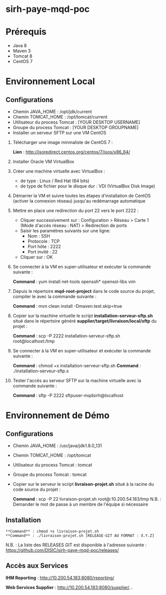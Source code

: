 # sirh-paye-mqd-poc

Prérequis
=====================

* Java 8
* Maven 3
* Tomcat 8
* CentOS 7

Environnement Local
=====================

Configurations
--------------------

* Chemin JAVA_HOME : /opt/jdk/current
* Chemin TOMCAT_HOME : /opt/tomcat/current
* Utilisateur du process Tomcat : [YOUR DESKTOP USERNAME]
* Groupe du process Tomcat : [YOUR DESKTOP GROUPNAME]
* Installer un serveur SFTP sur une VM CentOS 
1. Télécharger une image minmaliste de CentOS 7 :

	**Lien** : http://isoredirect.centos.org/centos/7/isos/x86_64/

2. Installer Oracle VM VirtualBox
3. Créer une machine virtuelle avec VirtualBox :
	* de type : Linux / Red Hat (64 bits)
	* de type de fichier pour le disque dur : VDI (VirtualBox Disk Image)
4. Démarrer la VM et suivre toutes les étapes d'installation de CentOS (activer la connexion réseau) jusqu'au redémarrage automatique
5. Mettre en place une redirection du port 22 vers le port 2222 :
	* Cliquer successivement sur : Configuration > Réseau > Carte 1 (Mode d'accès réseau : NAT) > Redirection de ports
	* Saisir les paramètres suivants sur une ligne: 
		* Nom : SSH
		* Protocole : TCP
		* Port hôte : 2222
		* Port invité : 22
	* Cliquer sur : OK
6. Se connecter à la VM en super-utilisateur et exécuter la commande suivante :

	**Command** : yum install net-tools openssh* openssl-libs vim

7. Depuis le répertoire **mqd-root-project** dans le code source du projet, compiler le avec la commande suivante :

	**Command** : mvn clean install -Dmaven.test.skip=true

8. Copier sur la machine virtuelle le script **installation-serveur-sftp.sh** situé dans le répertoire généré **supplier/target/livraison/local/sftp** du projet :

	**Command** : scp -P 2222 installation-serveur-sftp.sh root@localhost:/tmp

9. Se connecter à la VM en super-utilisateur et exécuter la commande suivante :

	**Command** : chmod +x installation-serveur-sftp.sh 
	**Command** : ./installation-serveur-sftp.s

10. Tester l'accès au serveur SFTP sur la machine virtuelle avec la commande suivante :

	**Command** : sftp -P 2222 sftpuser-mqdsirh@localhost


Environnement de Démo
=====================

Configurations
--------------------

* Chemin JAVA_HOME : /usr/java/jdk1.8.0_131
* Chemin TOMCAT_HOME : /opt/tomcat
* Utilisateur du process Tomcat : tomcat
* Groupe du process Tomcat : tomcat
* Copier sur le serveur le script **livraison-projet.sh** situé à la racine du code source du projet :

	**Command** : scp -P 22 livraison-projet.sh root@:10.200.54.183/tmp
	N.B. : Demander le mot de passe à un membre de l'équipe si nécessaire


Installation
--------------------

	**Command** : chmod +x livraison-projet.sh
	**Command** : ./livraison-projet.sh [RELEASE-GIT AU FORMAT : X.Y.Z]

N.B. : La liste des RELEASES GIT est disponible à l'adresse suivante :<br/>
https://github.com/DISIC/sirh-paye-mqd-poc/releases/

Accès aux Services
--------------------

**IHM Reporting** : http://10.200.54.183:8080/reporting/

**Web Services Supplier** : http://10.200.54.183:8080/supplier/...
